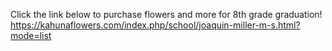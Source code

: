 Click the link below to purchase flowers and more for 8th grade graduation!
<https://kahunaflowers.com/index.php/school/joaquin-miller-m-s.html?mode=list>
